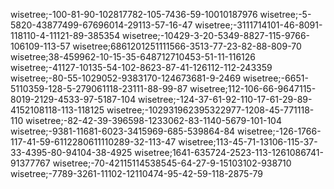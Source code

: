 wisetree;-100-81-90-102817782-105-7436-59-10010187976
wisetree;-5-5820-43877499-67696014-29113-57-16-47
wisetree;-3111714101-46-8091-118110-4-11121-89-385354
wisetree;-10429-3-20-5349-8827-115-9766-106109-113-57
wisetree;6861201251111566-3513-77-23-82-88-809-70
wisetree;38-459962-10-15-35-648712710453-51-11-116126
wisetree;-41127-10135-54-102-8623-87-41-126112-112-243359
wisetree;-80-55-1029052-9383170-124673681-9-2469
wisetree;-6651-5110359-128-5-279061118-23111-88-99-87
wisetree;112-106-66-9647115-8019-2129-4533-97-5187-104
wisetree;-124-37-61-92-110-17-61-29-89-4152108118-113-118125
wisetree;-102931962395322977-1208-45-771118-110
wisetree;-82-42-39-396598-1233062-83-1140-5679-101-104
wisetree;-9381-11681-6023-3415969-685-539864-84
wisetree;-126-1766-117-41-59-6112280611110289-32-113-47
wisetree;113-45-71-13106-115-37-33-4395-80-94104-38-4925
wisetree;1641-635724-2523-113-1261086741-91377767
wisetree;-70-42115114538545-64-27-9-15103102-938710
wisetree;-7789-3261-11102-12110474-95-42-59-118-2875-79

